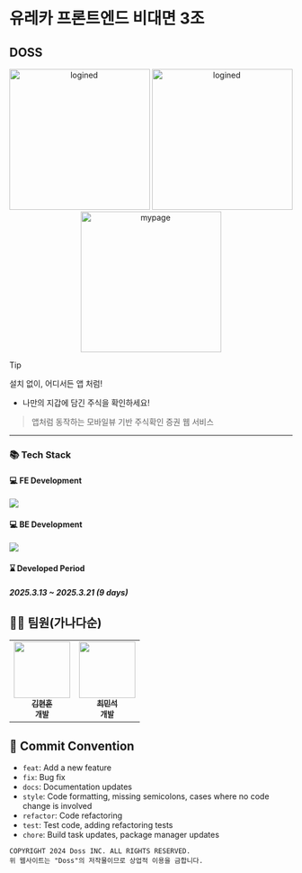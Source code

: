 # 유레카 프론트엔드 비대면 3조
## DOSS
<div align="center">
<img width="250" alt="logined" src="https://github.com/user-attachments/assets/4dc1b362-7c0e-4b62-b88a-762b20cedf1f"/>
<img width="250" alt="logined" src="https://github.com/user-attachments/assets/0bfe0ddc-6a03-4404-bae4-2e6a62b563ec" />
<img width="250" alt="mypage" src="https://github.com/user-attachments/assets/3c88b6c5-ce3d-42f9-ae05-7df5f7d869ab" />

</div>

> [!TIP] 
> 설치 없이, 어디서든 앱 처럼!

- 나만의 지갑에 담긴 주식을 확인하세요!

> 앱처럼 동작하는 모바일뷰 기반 주식확인 증권 웹 서비스

---

### 📚 Tech Stack

#### 💻 FE Development
<img src="https://skillicons.dev/icons?i=typescript,react,nextjs& perline="/>

#### 💻 BE Development
<img src="https://skillicons.dev/icons?i=java,spring,mysql& perline="/>

#### ⌛ Developed Period
##### 2025.3.13 ~ 2025.3.21 (9 days)

## 🧑‍🦲 팀원(가나다순)

<table>
  <tbody>
    <tr>
      <td align="center"><a href="https://github.com/hyonun321"><img src="https://avatars.githubusercontent.com/u/119800605?v=4" width="100px;" alt=""/><br /><sub><b>김현훈</b></sub></a><br /><sub><b>개발</b></sub></td>
      <td align="center"><a href="https://github.com/mstagon"><img src="https://avatars.githubusercontent.com/u/83182868?v=4" width="100px;" alt=""/><br /><sub><b>최민석</b></sub></a><br /><sub><b>개발</b></sub></td>
    </tr>
  </tbody>
</table>

## 🎯 Commit Convention

- `feat`: Add a new feature
- `fix`: Bug fix
- `docs`: Documentation updates
- `style`: Code formatting, missing semicolons, cases where no code change is involved
- `refactor`: Code refactoring
- `test`: Test code, adding refactoring tests
- `chore`: Build task updates, package manager updates



```
COPYRIGHT 2024 Doss INC. ALL RIGHTS RESERVED.
위 웹사이트는 "Doss"의 저작물이므로 상업적 이용을 금합니다.
```
